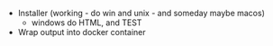 - Installer
  (working - do win and unix - and someday maybe macos)
  - windows do HTML, and TEST
- Wrap output into docker container
